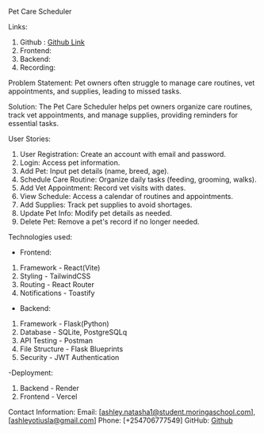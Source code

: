 Pet Care Scheduler

Links:
1. Github : [Github Link](https://github.com/natasherr/Pet-Care-Scheduler)
2. Frontend:
3. Backend:
4. Recording: 

Problem Statement:
Pet owners often struggle to manage care routines, vet appointments, and supplies, leading to missed tasks.

Solution:
The Pet Care Scheduler helps pet owners organize care routines, track vet appointments, and manage supplies, providing reminders for essential tasks.

User Stories:
1. User Registration: Create an account with email and password.
2. Login: Access pet information.
3. Add Pet: Input pet details (name, breed, age).
4. Schedule Care Routine: Organize daily tasks (feeding, grooming, walks).
5. Add Vet Appointment: Record vet visits with dates.
6. View Schedule: Access a calendar of routines and appointments.
7. Add Supplies: Track pet supplies to avoid shortages.
8. Update Pet Info: Modify pet details as needed.
9. Delete Pet: Remove a pet's record if no longer needed.

Technologies used:
- Frontend: 
 1. Framework - React(Vite)
 2. Styling - TailwindCSS
 3. Routing - React Router
 4. Notifications - Toastify

- Backend:
 1. Framework - Flask(Python)
 2. Database - SQLite, PostgreSQLq
 3. API Testing - Postman
 4. File Structure - Flask Blueprints
 5. Security - JWT Authentication

-Deployment:
 1. Backend - Render
 2. Frontend - Vercel


Contact Information:
Email: [ashley.natasha1@student.moringaschool.com],[ashleyotiusla@gmail.com]
Phone: [+254706777549]
GitHub: [Github](https://github.com/natasherr)

